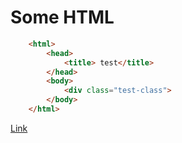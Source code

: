 # Some HTML

``` html
    <html>
        <head>
            <title> test</title>
        </head>
        <body>
            <div class="test-class">
        </body>
    </html>
```

<a href="#">Link</a>